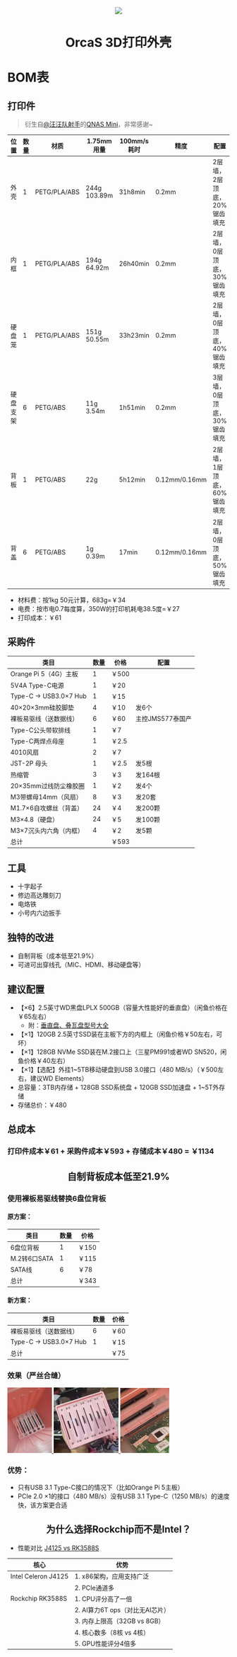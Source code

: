<p align="center">
  <a href="https://orcastor.github.io/doc/">
    <img src="https://orcastor.github.io/doc/logo.svg">
  </a>
</p>

<h1 align="center"><strong>OrcaS 3D打印外壳</strong></h1>

# BOM表

## 打印件

> 衍生自[@汪汪队射手](https://space.bilibili.com/300702869)的[QNAS Mini](https://github.com/thunder439/QNASMINI)，非常感谢~

|位置|数量|材质|1.75mm用量|100mm/s耗时|精度|配置|注意事项|
|-|-|-|-|-|-|-|-|
|外壳|1|PETG/PLA/ABS|244g 103.89m|31h8min|0.2mm|2层墙，2层顶底，20%锯齿填充||
|内框|1|PETG/PLA/ABS|194g 64.92m|26h40min|0.2mm|2层墙，0层顶底，30%锯齿填充||
|硬盘笼|1|PETG/PLA/ABS|151g 50.55m|33h23min|0.2mm|2层墙，0层顶底，40%锯齿填充||
|硬盘支架|6|PETG/ABS|11g 3.54m|1h51min|0.2mm|3层墙，0层顶底，30%锯齿填充||
|背板|1|PETG/ABS|22g|5h12min|0.12mm/0.16mm|2层墙，1层顶底，60%锯齿填充|注意凹槽向下，可能要反过来打|
|背盖|6|PETG/ABS|1g 0.39m|17min|0.12mm/0.16mm|2层墙，0层顶底，50%锯齿填充||

- 材料费：按1kg 50元计算，683g=￥34
- 电费：按市电0.7每度算，350W的打印机耗电38.5度=￥27
- 打印成本：￥61

## 采购件

|类目|数量|价格|配置|
|-|-|-|-|
|Orange Pi 5（4G）主板|1|￥500|
|5V4A Type-C电源|1|￥20|
|Type-C -> USB3.0×7 Hub|1|￥15|
|40×20×3mm硅胶脚垫|4|￥10|发6个|
|裸板易驱线（送数据线）|6|￥60|主控JMS577泰国产
|Type-C公头带软排线|1|￥7|
|Type-C两焊点母座|1|￥2.5|
|4010风扇|2|￥7|
|JST-2P 母头|1|￥2.5|发5根|
|热缩管|3|￥3|发164根|
|20×35mm过线防尘橡胶圈|1|￥2|发4个|
|M3带螺母14mm（风扇）|8|￥3|发20套|
|M1.7×6自攻螺丝（背盖）|24|￥4|发200颗|
|M3×4.8（硬盘）|24|￥5|发100颗|
|M3×7沉头内六角（内框）|4|￥2|发5颗|
|总计||￥593||

## 工具

- 十字起子
- 修边高达雕刻刀
- 电烙铁
- 小号内六边扳手

## 独特的改进

- 自制背板（成本低至21.9%）
- 可进可出穿线孔（MIC、HDMI、移动硬盘等）

## 建议配置

- 【×6】2.5英寸WD黑盘LPLX 500GB（容量大性能好的垂直盘）（闲鱼价格在￥65左右）
   - 附：[垂直盘、叠瓦盘型号大全](https://www.chiphell.com/thread-2352857-1-1.html?ivk_sa=1024320u)
- 【×1】120GB 2.5英寸SSD装在主板下方的内框上（闲鱼价格￥50左右，可坏）
- 【×1】128GB NVMe SSD装在M.2接口上（三星PM991或者WD SN520，闲鱼价格￥40左右）
- 【×1】【选配】外挂1~5TB移动硬盘到USB 3.0接口（480 MB/s）（￥500左右，建议WD Elements）
- 总容量：3TB内存储 + 128GB SSD系统盘 + 120GB SSD加速盘 + 1~5T外存储
- 存储总价：￥480

## 总成本

### 打印件成本￥61 + 采购件成本￥593 + 存储成本￥480 = ￥1134

<h2 align="center">自制背板成本低至21.9%</h2>

### 使用裸板易驱线替换6盘位背板

#### 原方案：

|类目|数量|价格|
|-|-|-|
|6盘位背板|1|￥150|
|M.2转6口SATA|1|￥115|
|SATA线|6|￥78|
|总计||￥343|

#### 新方案：

|类目|数量|价格|
|-|-|-|
|裸板易驱线（送数据线）|6|￥60|
|Type-C -> USB3.0×7 Hub|1|￥15|
|总计||￥75|

### 效果（严丝合缝）

<a href="https://raw.githubusercontent.com/orcastor/case/master/assets/inner.jpg">
  <img src="./assets/inner.jpg" width="20%" />
</a><a href="https://raw.githubusercontent.com/orcastor/case/master/assets/outter.jpg">
  <img src="./assets/outter.jpg" width="29.3%" />
</a><a href="https://raw.githubusercontent.com/orcastor/case/master/assets/match.jpg">
  <img src="./assets/match.jpg" width="22%" />
</a>

### 优势：

- 只有USB 3.1 Type-C接口的情况下（比如Orange Pi 5主板）
- PCIe 2.0 ×1的接口（480 MB/s）没有USB 3.1 Type-C（1250 MB/s）的速度快，该方案更合适

<h2 align="center">为什么选择Rockchip而不是Intel？</h2>

- 性能对比 [J4125 vs RK3588S](https://gadgetversus.com/processor/intel-celeron-j4125-vs-rockchip-rk3588s/)

|核心|优势|
|-|-|
|Intel Celeron J4125|1. x86架构，应用支持广泛|
||2. PCIe通道多|
|Rockchip RK3588S|1. CPU评分高了一倍|
||2. AI算力6T ops（对比无AI芯片）|
||3. 内存上限高（32GB vs 8GB）|
||4. 核心数多（8核 vs 4核）|
||5. GPU性能评分4倍多|
